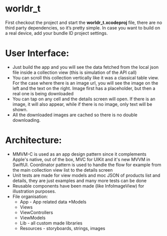 # worldr_t


First checkout the project and start the **worldr_t.xcodeproj** file, there are no third party dependencies, so it’s pretty simple. In case you want to build on a real device, add your bundle ID project settings. 

# User Interface:
* Just build the app and you will see the data fetched from the local json file inside a collection view (this is simulation of the API call)
* You can scroll this collection vertically like it was a classical table view. For the case where there is an image url, you will see the image on the left and the text on the right. Image first has a placeholder, but then a real one is being downloaded
* You can tap on any cell and the details screen will open. If there is an image, it will also appear, while if there is no image, only text will be shown. 
* All the downloaded images are cached so there is no double downloading. 

# Architecture:
* MMVM-C is used as an app design pattern since it complements Apple's native, out of the box, MVC for UIKit and it's new MVVM in SwiftUI. Coordinator pattern is used to handle the flow for example from the main collection view list to the details screen
* Unit tests are made for view models and moc JSON of products list and details, they are just examples and many more tests can be done
* Reusable components have been made (like InfoImageView) for illustration purposes. 
* File organisation: 
    * App - App related data 
     *Models
    * Views
    * ViewControllers
    * ViewModels
    * Lib - all custom made libraries 
    * Resources - storyboards, strings, images


